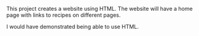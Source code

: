 This project creates a website using HTML. The website will have a home page with links to recipes on different pages. 

I would have demonstrated being able to use HTML.